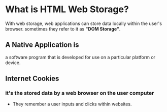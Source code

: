 # What is HTML Web Storage?
With web storage, web applications can store data locally within the user's browser. 
sometimes they refer to it as **"DOM Storage"**.
## A Native Application is
a software program that is developed for use on a particular platform or device.
## Internet Cookies 
### it's the stored data by a web browser on the user computer
- They remember a user inputs and clicks within websites.
